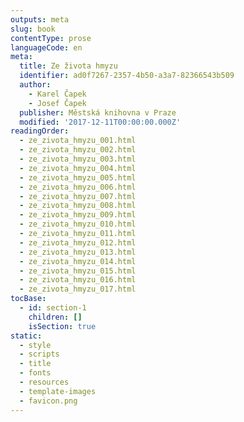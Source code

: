 ```yaml
---
outputs: meta
slug: book
contentType: prose
languageCode: en
meta:
  title: Ze života hmyzu
  identifier: ad0f7267-2357-4b50-a3a7-82366543b509
  author:
    - Karel Čapek
    - Josef Čapek
  publisher: Městská knihovna v Praze
  modified: '2017-12-11T00:00:00.000Z'
readingOrder:
  - ze_zivota_hmyzu_001.html
  - ze_zivota_hmyzu_002.html
  - ze_zivota_hmyzu_003.html
  - ze_zivota_hmyzu_004.html
  - ze_zivota_hmyzu_005.html
  - ze_zivota_hmyzu_006.html
  - ze_zivota_hmyzu_007.html
  - ze_zivota_hmyzu_008.html
  - ze_zivota_hmyzu_009.html
  - ze_zivota_hmyzu_010.html
  - ze_zivota_hmyzu_011.html
  - ze_zivota_hmyzu_012.html
  - ze_zivota_hmyzu_013.html
  - ze_zivota_hmyzu_014.html
  - ze_zivota_hmyzu_015.html
  - ze_zivota_hmyzu_016.html
  - ze_zivota_hmyzu_017.html
tocBase:
  - id: section-1
    children: []
    isSection: true
static:
  - style
  - scripts
  - title
  - fonts
  - resources
  - template-images
  - favicon.png
---
```

